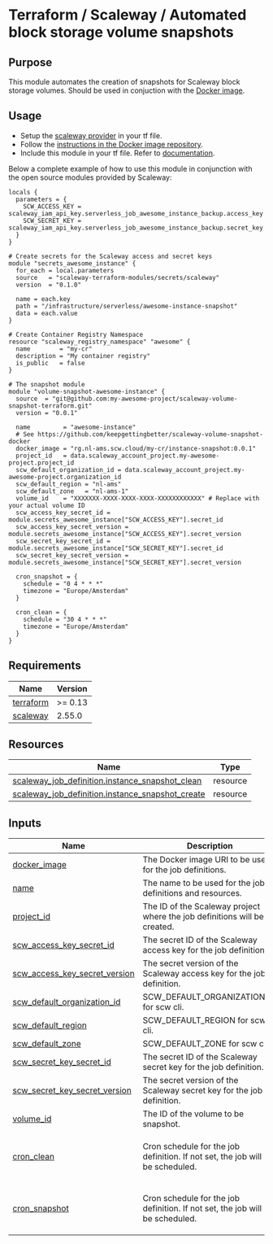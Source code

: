 # Terraform / Scaleway / Automated block storage volume snapshots

## Purpose

This module automates the creation of snapshots for Scaleway block storage volumes. Should be used in
conjuction with the [Docker image](https://github.com/keepgettingbetter/scaleway-volume-snapshot-docker).

## Usage

- Setup the [scaleway provider](https://www.terraform.io/docs/providers/scaleway/index.html) in your tf file.
- Follow the [instructions in the Docker image repository](https://github.com/keepgettingbetter/scaleway-volume-snapshot-docker).
- Include this module in your tf file. Refer to [documentation](https://www.terraform.io/docs/modules/sources.html#generic-git-repository).

Below a complete example of how to use this module in conjunction with the open source modules provided
by Scaleway:

```hcl
locals {
  parameters = {
    SCW_ACCESS_KEY = scaleway_iam_api_key.serverless_job_awesome_instance_backup.access_key
    SCW_SECRET_KEY = scaleway_iam_api_key.serverless_job_awesome_instance_backup.secret_key
  }
}

# Create secrets for the Scaleway access and secret keys
module "secrets_awesome_instance" {
  for_each = local.parameters
  source   = "scaleway-terraform-modules/secrets/scaleway"
  version  = "0.1.0"

  name = each.key
  path = "/infrastructure/serverless/awesome-instance-snapshot"
  data = each.value
}

# Create Container Registry Namespace
resource "scaleway_registry_namespace" "awesome" {
  name        = "my-cr"
  description = "My container registry"
  is_public   = false
}

# The snapshot module
module "volume-snapshot-awesome-instance" {
  source  = "git@github.com:my-awesome-project/scaleway-volume-snapshot-terraform.git"
  version = "0.0.1"

  name         = "awesome-instance"
  # See https://github.com/keepgettingbetter/scaleway-volume-snapshot-docker
  docker_image = "rg.nl-ams.scw.cloud/my-cr/instance-snapshot:0.0.1"
  project_id   = data.scaleway_account_project.my-awesome-project.project_id
  scw_default_organization_id = data.scaleway_account_project.my-awesome-project.organization_id
  scw_default_region = "nl-ams"
  scw_default_zone   = "nl-ams-1"
  volume_id    = "XXXXXXX-XXXX-XXXX-XXXX-XXXXXXXXXXXX" # Replace with your actual volume ID
  scw_access_key_secret_id = module.secrets_awesome_instance["SCW_ACCESS_KEY"].secret_id
  scw_access_key_secret_version = module.secrets_awesome_instance["SCW_ACCESS_KEY"].secret_version
  scw_secret_key_secret_id = module.secrets_awesome_instance["SCW_SECRET_KEY"].secret_id
  scw_secret_key_secret_version = module.secrets_awesome_instance["SCW_SECRET_KEY"].secret_version

  cron_snapshot = {
    schedule = "0 4 * * *"
    timezone = "Europe/Amsterdam"
  }

  cron_clean = {
    schedule = "30 4 * * *"
    timezone = "Europe/Amsterdam"
  }
}

```

<!-- BEGIN_TF_DOCS -->
## Requirements

| Name | Version |
|------|---------|
| <a name="requirement_terraform"></a> [terraform](#requirement_terraform) | >= 0.13 |
| <a name="requirement_scaleway"></a> [scaleway](#requirement_scaleway) | 2.55.0 |

## Resources

| Name | Type |
|------|------|
| [scaleway_job_definition.instance_snapshot_clean](https://registry.terraform.io/providers/scaleway/scaleway/2.55.0/docs/resources/job_definition) | resource |
| [scaleway_job_definition.instance_snapshot_create](https://registry.terraform.io/providers/scaleway/scaleway/2.55.0/docs/resources/job_definition) | resource |

## Inputs

| Name | Description | Type | Default | Required |
|------|-------------|------|---------|:--------:|
| <a name="input_docker_image"></a> [docker_image](#input_docker_image) | The Docker image URI to be used for the job definitions. | `string` | n/a | yes |
| <a name="input_name"></a> [name](#input_name) | The name to be used for the job definitions and resources. | `string` | n/a | yes |
| <a name="input_project_id"></a> [project_id](#input_project_id) | The ID of the Scaleway project where the job definitions will be created. | `string` | n/a | yes |
| <a name="input_scw_access_key_secret_id"></a> [scw_access_key_secret_id](#input_scw_access_key_secret_id) | The secret ID of the Scaleway access key for the job definition. | `string` | n/a | yes |
| <a name="input_scw_access_key_secret_version"></a> [scw_access_key_secret_version](#input_scw_access_key_secret_version) | The secret version of the Scaleway access key for the job definition. | `string` | n/a | yes |
| <a name="input_scw_default_organization_id"></a> [scw_default_organization_id](#input_scw_default_organization_id) | SCW_DEFAULT_ORGANIZATION_ID for scw cli. | `string` | n/a | yes |
| <a name="input_scw_default_region"></a> [scw_default_region](#input_scw_default_region) | SCW_DEFAULT_REGION for scw cli. | `string` | n/a | yes |
| <a name="input_scw_default_zone"></a> [scw_default_zone](#input_scw_default_zone) | SCW_DEFAULT_ZONE for scw cli. | `string` | n/a | yes |
| <a name="input_scw_secret_key_secret_id"></a> [scw_secret_key_secret_id](#input_scw_secret_key_secret_id) | The secret ID of the Scaleway secret key for the job definition. | `string` | n/a | yes |
| <a name="input_scw_secret_key_secret_version"></a> [scw_secret_key_secret_version](#input_scw_secret_key_secret_version) | The secret version of the Scaleway secret key for the job definition. | `string` | n/a | yes |
| <a name="input_volume_id"></a> [volume_id](#input_volume_id) | The ID of the volume to be snapshot. | `string` | n/a | yes |
| <a name="input_cron_clean"></a> [cron_clean](#input_cron_clean) | Cron schedule for the job definition. If not set, the job will not be scheduled. | ```object({ schedule = string timezone = string })``` | `null` | no |
| <a name="input_cron_snapshot"></a> [cron_snapshot](#input_cron_snapshot) | Cron schedule for the job definition. If not set, the job will not be scheduled. | ```object({ schedule = string timezone = string })``` | `null` | no |
<!-- END_TF_DOCS -->
